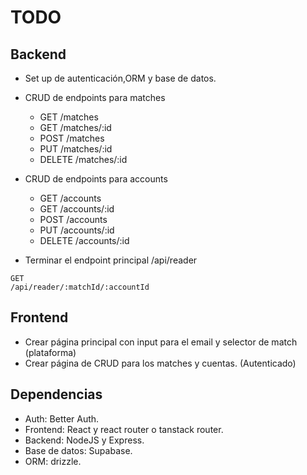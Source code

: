 # TODO

## Backend
- Set up de autenticación,ORM y base de datos.
- CRUD de endpoints para matches
  - GET /matches
  - GET /matches/:id
  - POST /matches
  - PUT /matches/:id
  - DELETE /matches/:id

- CRUD de endpoints para accounts
  - GET /accounts
  - GET /accounts/:id
  - POST /accounts
  - PUT /accounts/:id
  - DELETE /accounts/:id

- Terminar el endpoint principal /api/reader
```
GET
/api/reader/:matchId/:accountId
```

## Frontend
- Crear página principal con input para el email y selector de match (plataforma)
- Crear página de CRUD para los matches y cuentas. (Autenticado)


## Dependencias
- Auth: Better Auth.
- Frontend: React y react router o tanstack router.
- Backend: NodeJS y Express.
- Base de datos: Supabase.
- ORM: drizzle.